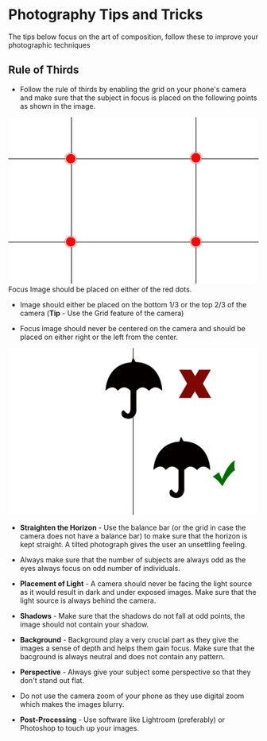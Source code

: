 # Photography Tips and Tricks

The tips below focus on the art of composition, follow these to improve your photographic techniques

## Rule of Thirds

* Follow the rule of thirds by enabling the grid on your phone's camera and make sure that the subject in focus is placed on the following points as shown in the image.

![Image](./images/Rules-Of-Composition.png)
Focus Image should be placed on either of the red dots.

* Image should either be placed on the bottom 1/3 or the top 2/3 of the camera (**Tip** - Use the Grid feature of the camera)

* Focus image should never be centered on the camera and should be placed on either right or the left from the center.

![Image](./images/Rules-Of-Composition-II.png)

* **Straighten the Horizon** - Use the balance bar (or the grid in case the camera does not have a balance bar) to make sure that the horizon is kept straight. A tilted photograph gives the user an unsettling feeling.

* Always make sure that the number of subjects are always odd as the eyes always focus on odd number of individuals.

* **Placement of Light** - A camera should never be facing the light source as it would result in dark and under exposed images. Make sure that the light source is always behind the camera.

* **Shadows** - Make sure that the shadows do not fall at odd points, the image should not contain your shadow. 

* **Background** - Background play a very crucial part as they give the images a sense of depth and helps them gain focus. Make sure that the bacground is always neutral and does not contain any pattern.

* **Perspective** - Always give your subject some perspective so that they don't stand out flat.

* Do not use the camera zoom of your phone as they use digital zoom which makes the images blurry.

* **Post-Processing** - Use software like Lightroom (preferably) or Photoshop to touch up your images.